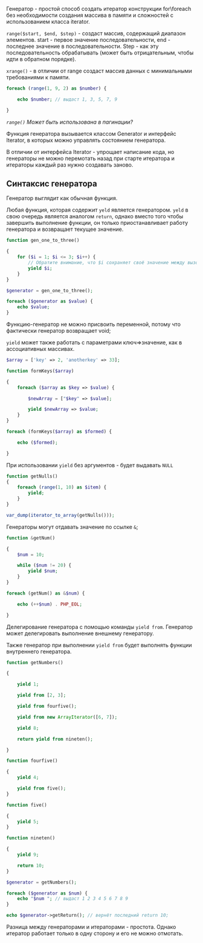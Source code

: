 Генератор - простой способ создать итератор конструкции for\foreach без необходимости создания массива в памяти и сложностей с использованием класса iterator.

`range($start, $end, $step)` - создаст массив, содержащий диапазон элементов.
start - первое значение последовательности, end - последнее значение в последовательности. Step - как эту последовательность обрабатывать (может быть отрицательным, чтобы идти в обратном порядке).

`xrange()` - в отличии от range создаст массив данных с минимальными требованиями к памяти.

```php
foreach (range(1, 9, 2) as $number) {

    echo $number; // выдаст 1, 3, 5, 7, 9

}
```

*`range()` Может быть использована в пагинации?*

Функция генератора вызывается классом Generator и интерфейс Iterator, в которых можно управлять состоянием генератора.

В отличии от интерфейса Iterator - упрощает написание кода, но генераторы не можно перемотать назад при старте итератора и итераторы каждый раз нужно создавать заново.

Синтаксис генератора
--
Генератор выглядит как обычная функция.

Любая функция, которая содержит `yeld` является генератором. `yeld` в свою очередь является аналогом `return`, однако вместо того чтобы завершить выполнение функции, он только приостанавливает работу генератора и возвращает текущее значение.

```php
function gen_one_to_three()

{
    for ($i = 1; $i <= 3; $i++) {
        // Обратите внимание, что $i сохраняет своё значение между вызовами.
        yield $i;
    }
}

$generator = gen_one_to_three();

foreach ($generator as $value) {
    echo $value;
}
```

Функцию-генератор не можно присвоить переменной, потому что фактически генератор возвращает void;

`yield` может также работать с параметрами ключ=>значение, как в ассоциативных массивах.

```php
$array = ['key' => 2, 'anotherkey' => 33];

function formKeys($array)

{
    foreach ($array as $key => $value) {

        $newArray = ["$key" => $value];

        yield $newArray => $value;
    }
}

foreach (formKeys($array) as $formed) {

    echo ($formed);

}
```

При использовании `yield` без аргументов - будет выдавать `NULL`

```php
function getNulls()
{
    foreach (range(1, 10) as $item) {
        yield;
    }
}

var_dump(iterator_to_array(getNulls()));
```

Генераторы могут отдавать значение по ссылке `&`;

```php
function &getNum()

{
    $num = 10;

    while ($num != 20) {
        yield $num;
    }
}

foreach (getNum() as &$num) {

    echo (++$num) . PHP_EOL;

}
```

Делегирование генератора с помощью команды `yield from`. Генератор может делегировать выполнение внешнему генератору.

Также генератор при выполнении `yield from` будет выполнять функции внутреннего генератора.

```php
function getNumbers()

{

    yield 1;

    yield from [2, 3];

    yield from fourfive();

    yield from new ArrayIterator([6, 7]);

    yield 8;

    return yield from nineten();

}

function fourfive()

{
    yield 4;

    yield from five();
}

function five()

{
    yield 5;
}

function nineten()

{
    yield 9;

    return 10;
}

$generator = getNumbers();

foreach ($generator as $num) {
    echo "$num "; // выдаст 1 2 3 4 5 6 7 8 9
}

echo $generator->getReturn(); // вернёт последний return 10;
```

Разница между генераторами и итераторами - простота. Однако итератор работает только в одну сторону и его не можно отмотать.